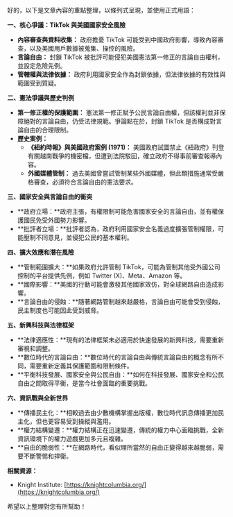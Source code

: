 好的，以下是文章內容的重點整理，以條列式呈現，並使用正式用語：

**一、核心爭議：TikTok 與美國國家安全風險**

*   **內容審查與資料收集：** 政府擔憂 TikTok 可能受到中國政府影響，導致內容審查，以及美國用戶數據被蒐集、操控的風險。
*   **言論自由：** 封鎖 TikTok 被批評可能侵犯美國憲法第一修正的言論自由權利，並設定危險先例。
*   **管轄權與法律依據：** 政府利用國家安全作為封鎖依據，但法律依據的有效性與範圍受到質疑。

**二、憲法爭議與歷史判例**

*   **第一修正權的保護範圍：** 憲法第一修正賦予公民言論自由權，但該權利並非保障絕對的言論自由，仍受法律規範。爭論點在於，封鎖 TikTok 是否構成對言論自由的合理限制。
*   **歷史案例：**
    *   **《紐約時報》與美國政府案例 (1971)：** 美國政府試圖禁止《紐政府》刊登有關越南戰爭的機密檔，但遭到法院駁回，確立政府不得事前審查報導內容。
    *   **外國媒體管制：** 過去美國曾嘗試管制某些外國媒體，但此類措施通常受嚴格審查，必須符合言論自由的憲法要求。

**三、國家安全與言論自由的衝突**

*   **政府立場：**政府主張，有權限制可能危害國家安全的言論自由，並有權保護國民免受外國勢力影響。
*   **批評者立場：**批評者認為，政府利用國家安全名義過度擴張管制權限，可能壓制不同意見，並侵犯公民的基本權利。

**四、擴大效應和潛在風險**

*   **管制範圍擴大：**如果政府允許管制 TikTok，可能為管制其他受外國公司控制的平台提供先例，例如 Twitter (X)、Meta、Amazon 等。
*   **國際影響：**美國的行動可能會激發其他國家效仿，對全球網路自由造成影響。
*   **言論自由的侵蝕：**隨著網路管制越來越嚴格，言論自由可能會受到侵蝕，民主制度也可能因此受到威脅。

**五、新興科技與法律框架**

*   **法律適應性：**現有的法律框架未必適用於快速發展的新興科技，需要重新審視和調整。
*   **數位時代的言論自由：**數位時代的言論自由與傳統言論自由的概念有所不同，需要重新定義其保護範圍和限制條件。
*   **平衡科技發展、國家安全與公民自由：**如何在科技發展、國家安全和公民自由之間取得平衡，是當今社會面臨的重要挑戰。

**六、資訊戰與全新世界**

*   **傳播民主化：**相較過去由少數機構掌握出版權，數位時代訊息傳播更加民主化，但也更容易受到操縱與濫用。
*   **權力結構變遷：**權力結構正在迅速變遷，傳統的權力中心面臨挑戰，全新資訊環境下的權力遊戲更加多元且複雜。
*   **自由的脆弱性：**在網路時代，看似理所當然的自由正變得越來越脆弱，需要不斷警惕和捍衛。

**相關資源：**

*   Knight Institute: [https://knightcolumbia.org/](https://knightcolumbia.org/)

希望以上整理對您有所幫助！